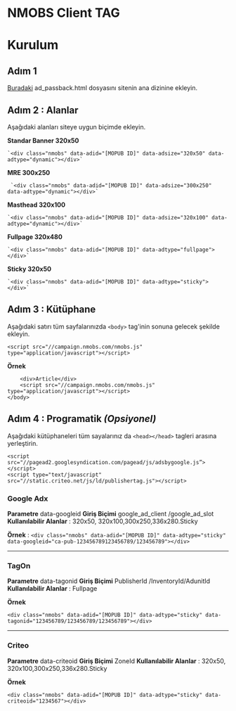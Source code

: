 NMOBS Client TAG
===================


# Kurulum


## Adım 1

[Buradaki](https://github.com/NMOBS/nmobs-client-js/blob/master/dist/ad_passback.html) ad_passback.html dosyasını sitenin ana dizinine ekleyin.

## Adım 2 : Alanlar

Aşağıdaki alanları siteye uygun biçimde ekleyin.

**Standar Banner 320x50**

	`<div class="nmobs" data-adid="[MOPUB ID]" data-adsize="320x50" data-adtype="dynamic"></div>`

**MRE 300x250**

	 `<div class="nmobs" data-adid="[MOPUB ID]" data-adsize="300x250" data-adtype="dynamic"></div>`

**Masthead 320x100**

	`<div class="nmobs" data-adid="[MOPUB ID]" data-adsize="320x100" data-adtype="dynamic"></div>`

**Fullpage 320x480**

	`<div class="nmobs" data-adid="[MOPUB ID]" data-adtype="fullpage"></div>`

**Sticky 320x50**

	`<div class="nmobs" data-adid="[MOPUB ID]" data-adtype="sticky"></div>`

## Adım 3 : Kütüphane

Aşağıdaki satırı tüm sayfalarınızda `<body>` tag'inin sonuna gelecek şekilde ekleyin.

    <script src="//campaign.nmobs.com/nmobs.js" type="application/javascript"></script>

**Örnek**

	    <div>Article</div>
	    <script src="//campaign.nmobs.com/nmobs.js" type="application/javascript"></script>
    </body>


## Adım 4 : Programatik *(Opsiyonel)*

Aşağıdaki kütüphaneleri tüm sayalarınız da `<head></head>` tagleri arasına yerleştirin.

    <script src="//pagead2.googlesyndication.com/pagead/js/adsbygoogle.js”></script>
    <script type="text/javascript" src="//static.criteo.net/js/ld/publishertag.js"></script>

### **Google Adx**

**Parametre**  data-googleid
**Giriş Biçimi**  google_ad_client /google_ad_slot
**Kullanılabilir Alanlar** : 320x50, 320x100,300x250,336x280.Sticky

**Örnek**
 : `<div class="nmobs" data-adid="[MOPUB ID]" data-adtype="sticky" data-googleid="ca-pub-123456789123456789/123456789"></div>`


----------


### **TagOn**

**Parametre**  data-tagonid
**Giriş Biçimi**  PublisherId /InventoryId/AdunitId
**Kullanılabilir Alanlar** : Fullpage

**Örnek**

    <div class="nmobs" data-adid="[MOPUB ID]" data-adtype="sticky" data-tagonid="123456789/123456789/123456789"></div>

----------


### **Criteo**

**Parametre**  data-criteoid
**Giriş Biçimi**  ZoneId
**Kullanılabilir Alanlar** : 320x50, 320x100,300x250,336x280.Sticky

**Örnek**

    <div class="nmobs" data-adid="[MOPUB ID]" data-adtype="sticky" data-criteoid="1234567"></div>

